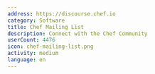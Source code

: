```yaml
---
address: https://discourse.chef.io
category: Software
title: Chef Mailing List
description: Connect with the Chef Community
userCount: 4476
icon: chef-mailing-list.png
activity: medium
language: en
---
```

